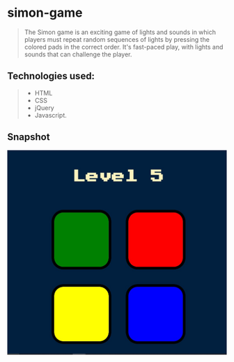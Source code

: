 # simon-game

>The Simon game is an exciting game of lights and sounds in which players must repeat random sequences of lights by pressing the colored pads in the correct order. 
>It's fast-paced play, with lights and sounds that can challenge the player. 

## Technologies used:
>- HTML
>- CSS
>- jQuery
>- Javascript.

## Snapshot
![Screenshot of the Simon Game](SimonGame.jpg)
